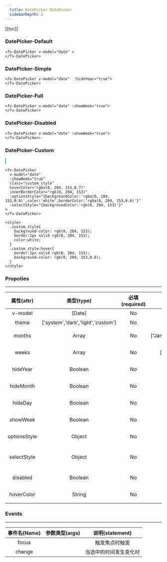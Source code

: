 ```yaml
---
  title: DatePicker DatePicker
  sidebarDepth: 2
---
```

  
[[toc]]

<style>
  .custom_style{
    background-color: rgb(0, 204, 153);
    border:1px solid rgb(0, 204, 153);
    color:white;
  }
  .custom_style:hover{
    border:1px solid rgb(0, 204, 153);
    background-color: rgb(0, 204, 153,0.8);
  }
</style>

<script>
  export default {
    data(){
      return {
        theme:0,
        date:new Date()
      }
    },
    computed:{
      $theme(){
        return !this.theme?'light':'dark';
      },
      divStyle(){
        if (this.$theme=='light'){
          return {
            backgroundColor:'#fff',
            padding:'20px',
            color:'#000',
          }
        }else{
          return {
            backgroundColor:'#000',
            padding:'20px',
            color:'#fff',
          }
        }
      },
    }
  }
</script>

### DatePicker-Default

<ClientOnly>
<fv-DatePicker style="width:150px" v-model="date" >
</fv-DatePicker>
</ClientOnly>

``` vue
<fv-DatePicker v-model="date" >
</fv-DatePicker>
```

### DatePicker-Simple

<ClientOnly>
<fv-DatePicker v-model="date" :hideYear="true">
</fv-DatePicker>
</ClientOnly>

``` vue
<fv-DatePicker v-model="date"  :hideYear="true">
</fv-DatePicker>
```

### DatePicker-Full

<ClientOnly>
<fv-DatePicker v-model="date"  :showWeek="true">
</fv-DatePicker>
</ClientOnly>

``` vue
<fv-DatePicker v-model="date" :showWeek="true">
</fv-DatePicker>
```

### DatePicker-Disabled

<ClientOnly>
<fv-DatePicker v-model="date"  :showWeek="true" disabled>
</fv-DatePicker>
</ClientOnly>

``` vue
<fv-DatePicker v-model="date" :showWeek="true">
</fv-DatePicker>
```

### DatePicker-Custom

<ClientOnly>
<fv-DatePicker 
v-model="date" 
:showWeek="true" 
class="custom_style" 
hoverColor="rgba(0, 204, 153,0.7)"
innerBorderColor="rgb(0, 204, 153)"
:optionsStyle="{backgroundColor:'rgba(0, 204, 153,0.3)',color:'white',borderColor:'rgba(0, 204, 153,0.3)'}"
:selectStyle="{backgroundColor:'rgb(0, 204, 153)'}"
>
</fv-DatePicker>
</ClientOnly>

``` vue
<fv-DatePicker 
  v-model="date" 
  :showWeek="true" 
  class="custom_style" 
  hoverColor="rgba(0, 204, 153,0.7)"
  innerBorderColor="rgb(0, 204, 153)"
  :optionsStyle="{backgroundColor:'rgba(0, 204, 153,0.6)',color:'white',borderColor:'rgba(0, 204, 153,0.6)'}"
  :selectStyle="{backgroundColor:'rgb(0, 204, 153)'}"
>
</fv-DatePicker>

<style>
  .custom_style{
    background-color: rgb(0, 204, 153);
    border:1px solid rgb(0, 204, 153);
    color:white;
  }
  .custom_style:hover{
    border:1px solid rgb(0, 204, 153);
    background-color: rgb(0, 204, 153,0.8);
  }
</style>
```


### Propoties
---
| 属性(attr)  |             类型(type)             | 必填(required) | 默认值(default) |     说明(statement)     |
|:-----------:|:----------------------------------:|:--------------:|:---------------:|:-----------------------:|
|  v-model           |     [Date]                               |            No | Date(1970,0,1)                 |       绑定的时间                  |
| theme | ['system','dark','light','custom'] | No | 'system' | 主题色 |
| months | Array | No | ["January","February",...] | 月份显示数组 |
| weeks | Array | No | ["Sun.","Mon."...] | 星期显示输出 |
| hideYear | Boolean | No | false | 是否隐藏年份 |
| hideMonth | Boolean | No | false | 是否隐藏月份 |
| hideDay | Boolean | No | false | 是否隐藏天数 |
| showWeek | Boolean | No | false | 是否显示星期 |
| optionsStyle | Object | No | {} | 选项菜单样式 |
| selectStyle | Object | No | {} | 选项菜单中间选项蒙版样式 |
| disabled | Boolean | No | false | 是否禁用选项框 |
| hoverColor | String | No | undefined | 选项的Hover值 |

### Events
---
| 事件名(Name) | 参数类型(args) | 说明(statement) |
|:------------:|:--------------:|:---------------:|
| focus        |                |  触发焦点时触发 |
| change       |                | 当选中的时间发生变化时 |
  
